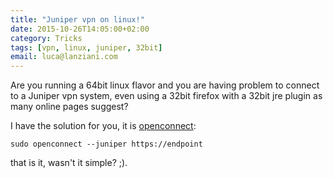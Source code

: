 ```yaml
---
title: "Juniper vpn on linux!"
date: 2015-10-26T14:05:00+02:00
category: Tricks
tags: [vpn, linux, juniper, 32bit]
email: luca@lanziani.com
---
```


Are you running a 64bit linux flavor and you are having problem to connect to a Juniper vpn system, even using a 32bit firefox with a 32bit jre plugin as many online pages suggest?

<!--more-->

I have the solution for you, it is [openconnect][1]:

```
sudo openconnect --juniper https://endpoint
```

that is it, wasn't it simple? ;).
 
[1]: http://www.infradead.org/openconnect/index.html
